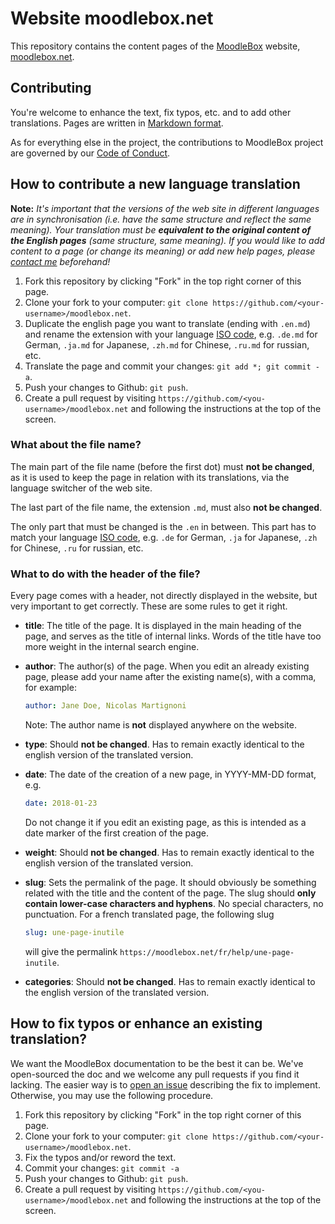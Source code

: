 # Website moodlebox.net

This repository contains the content pages of the [MoodleBox][moodlebox] website, [moodlebox.net][moodlebox].

## Contributing

You're welcome to enhance the text, fix typos, etc. and to add other translations. Pages are written in [Markdown format][markdown].

As for everything else in the project, the contributions to MoodleBox project are governed by our [Code of Conduct](https://github.com/martignoni/moodlebox.net/blob/master/CODE_OF_CONDUCT.md).

## How to contribute a new language translation

__Note:__ _It's important that the versions of the web site in different languages are in synchronisation (i.e. have the same structure and reflect the same meaning). Your translation must be __equivalent to the original content of the English pages__ (same structure, same meaning). If you would like to add content to a page (or change its meaning) or add new help pages, please [contact me][contact] beforehand!_

1. Fork this repository by clicking "Fork" in the top right corner of this page.
1. Clone your fork to your computer: `git clone https://github.com/<your-username>/moodlebox.net`.
1. Duplicate the english page you want to translate (ending with `.en.md`) and rename the extension with your language [ISO code](https://www.w3schools.com/tags/ref_language_codes.asp), e.g. `.de.md` for German, `.ja.md` for Japanese, `.zh.md` for Chinese, `.ru.md` for russian, etc.
1. Translate the page and commit your changes: `git add *; git commit -a`.
1. Push your changes to Github: `git push`.
1. Create a pull request by visiting `https://github.com/<you-username>/moodlebox.net` and following the instructions at the top of the screen.

### What about the file name?

The main part of the file name (before the first dot) must __not be changed__, as it is used to keep the page in relation with its translations, via the language switcher of the web site.

The last part of the file name, the extension `.md`, must also __not be changed__.

The only part that must be changed is the `.en` in between. This part has to match your language [ISO code](https://www.w3schools.com/tags/ref_language_codes.asp), e.g. `.de` for German, `.ja` for Japanese, `.zh` for Chinese, `.ru` for russian, etc.

### What to do with the header of the file?

Every page comes with a header, not directly displayed in the website, but very important to get correctly. These are some rules to get it right.

- __title__: The title of the page. It is displayed in the main heading of the page, and serves as the title of internal links. Words of the title have too more weight in the internal search engine.

- __author__: The author(s) of the page. When you edit an already existing page, please add your name after the existing name(s), with a comma, for example:
  ```yml
  author: Jane Doe, Nicolas Martignoni
  ```
  Note: The author name is __not__ displayed anywhere on the website.

- __type__: Should __not be changed__. Has to remain exactly identical to the english version of the translated version.

- __date__: The date of the creation of a new page, in YYYY-MM-DD format, e.g.
  ```yml
  date: 2018-01-23
  ```
  Do not change it if you edit an existing page, as this is intended as a date marker of the first creation of the page.

- __weight__: Should __not be changed__. Has to remain exactly identical to the english version of the translated version.

- __slug__: Sets the permalink of the page. It should obviously be something related with the title and the content of the page. The slug should __only contain lower-case characters and hyphens__. No special characters, no punctuation. For a french translated page, the following slug
  ```yml
  slug: une-page-inutile
  ```
  will give the permalink `https://moodlebox.net/fr/help/une-page-inutile`.

- __categories__: Should __not be changed__. Has to remain exactly identical to the english version of the translated version.

## How to fix typos or enhance an existing translation?

We want the MoodleBox documentation to be the best it can be. We've open-sourced the doc and we welcome any pull requests if you find it lacking. The easier way is to [open an issue][issues] describing the fix to implement.  Otherwise, you may use the following procedure.

1. Fork this repository by clicking "Fork" in the top right corner of this page.
1. Clone your fork to your computer: `git clone https://github.com/<your-username>/moodlebox.net`.
1. Fix the typos and/or reword the text.
1. Commit your changes: `git commit -a`
1. Push your changes to Github: `git push`.
1. Create a pull request by visiting `https://github.com/<you-username>/moodlebox.net` and following the instructions at the top of the screen.

[moodlebox]: https://moodlebox.net
[issues]: https://github.com/martignoni/moodlebox.net/issues
[contact]: mailto:nicolas@martignoni.net
[markdown]: https://daringfireball.net/projects/markdown/
